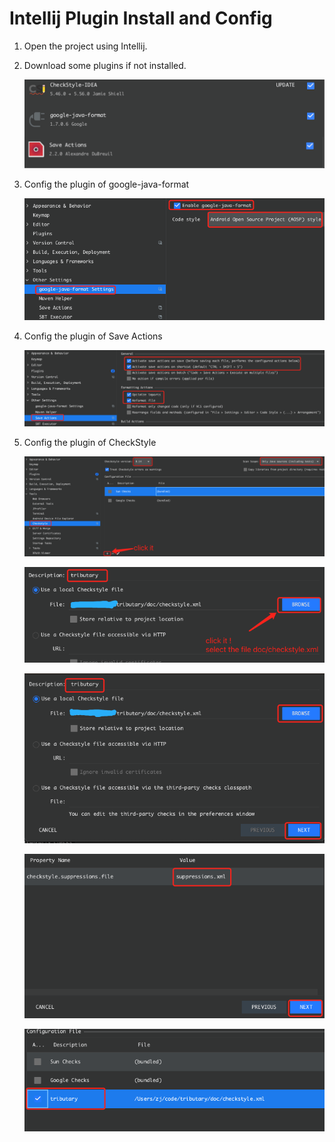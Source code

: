 # Intellij Plugin Install and Config

1. Open the project using Intellij.
2. Download some plugins if not installed. 
 
    ![image](picture/intellij_plugin.png)
    
3. Config the plugin of google-java-format

    ![image](picture/google_java_format_config.png)

4. Config the plugin of Save Actions

    ![image](picture/save_actions_config.png)

5. Config the plugin of CheckStyle
    
    ![image](picture/checkstyle_config1.png)
    
    ![image](picture/checkstyle_config2.png)
    
    ![image](picture/checkstyle_config3.png)  
    
    ![image](picture/checkstyle_config4.png)
    
    ![image](picture/checkstyle_config5.png)      